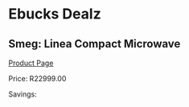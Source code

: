 
# Ebucks Dealz
## Smeg: Linea Compact Microwave
[Product Page](https://www.ebucks.com/web/shop/productSelected.do?prodId=1031705861&catId=704989856)

Price: R22999.00

Savings: 


	